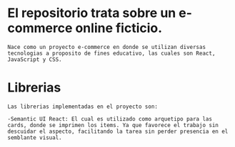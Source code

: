 # El repositorio trata sobre un e-commerce online ficticio.

    Nace como un proyecto e-commerce en donde se utilizan diversas tecnologias a proposito de fines educativo, las cuales son React, JavaScript y CSS.

# Librerias

    Las librerias implementadas en el proyecto son:

    -Semantic UI React: El cual es utilizado como arquetipo para las cards, donde se imprimen los items. Ya que favorece el trabajo sin descuidar el aspecto, facilitando la tarea sin perder presencia en el semblante visual.